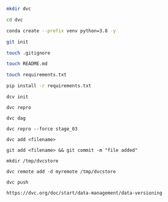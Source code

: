 ```bash
mkdir dvc
```

```bash
cd dvc
```

```bash
conda create --prefix venv python=3.8 -y
```

```bash
git init
```

```bash
touch .gitignore
```

```bash
touch README.md
```

```bash
touch requirements.txt
```

```bash
pip install -r requirements.txt
```


```
dcv init
```

```
dvc repro
```

```
dvc dag
```


```
dvc repro --force stage_03
```

```
dvc add <filename>
```

```
git add <filename> && git commit -m "file added"
```

```
mkdir /tmp/dvcstore
```

```
dvc remote add -d myremote /tmp/dvcstore
```

```
dvc push
```

```
https://dvc.org/doc/start/data-management/data-versioning
```